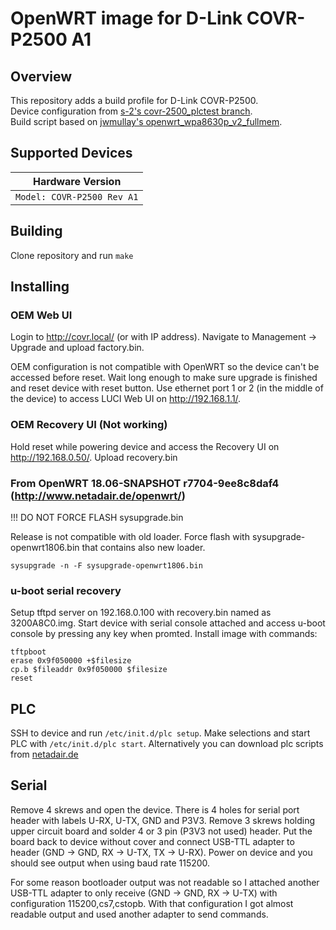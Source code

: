# OpenWRT image for D-Link COVR-P2500 A1

## Overview

This repository adds a build profile for D-Link COVR-P2500.  
Device configuration from [s-2's covr-2500_plctest branch](https://github.com/s-2/openwrt/tree/covr-2500_plctest).  
Build script based on [jwmullay's openwrt_wpa8630p_v2_fullmem](https://github.com/jwmullally/openwrt_wpa8630p_v2_fullmem).  

## Supported Devices

| Hardware Version |
| --- |
| `Model: COVR-P2500 Rev A1` |


## Building

Clone repository and run `make`

## Installing

### OEM Web UI
Login to http://covr.local/ (or with IP address). Navigate to Management -> Upgrade and upload factory.bin.

OEM configuration is not compatible with OpenWRT so the device can't be accessed before reset. Wait long enough to make sure upgrade is finished and reset device with reset button. Use ethernet port 1 or 2 (in the middle of the device) to access LUCI Web UI on http://192.168.1.1/.

### OEM Recovery UI (Not working)
Hold reset while powering device and access the Recovery UI on http://192.168.0.50/. Upload recovery.bin

### From OpenWRT 18.06-SNAPSHOT r7704-9ee8c8daf4 (http://www.netadair.de/openwrt/)
!!! DO NOT FORCE FLASH sysupgrade.bin

Release is not compatible with old loader. Force flash with sysupgrade-openwrt1806.bin that contains also new loader.
```
sysupgrade -n -F sysupgrade-openwrt1806.bin
```

### u-boot serial recovery
Setup tftpd server on 192.168.0.100 with recovery.bin named as 3200A8C0.img.
Start device with serial console attached and access u-boot console by pressing any key when promted.
Install image with commands:
```
tftpboot
erase 0x9f050000 +$filesize
cp.b $fileaddr 0x9f050000 $filesize
reset
```

## PLC

SSH to device and run `/etc/init.d/plc setup`. Make selections and start PLC with `/etc/init.d/plc start`. Alternatively you can download plc scripts from [netadair.de](http://www.netadair.de/openwrt/)

## Serial
Remove 4 skrews and open the device. There is 4 holes for serial port header with labels U-RX, U-TX, GND and P3V3.
Remove 3 skrews holding upper circuit board and solder 4 or 3 pin (P3V3 not used) header.
Put the board back to device without cover and connect USB-TTL adapter to header (GND -> GND, RX -> U-TX, TX -> U-RX).
Power on device and you should see output when using baud rate 115200.

For some reason bootloader output was not readable so I attached another USB-TTL adapter to only receive (GND -> GND, RX -> U-TX) with configuration 115200,cs7,cstopb. With that configuration I got almost readable output and used another adapter to send commands.
